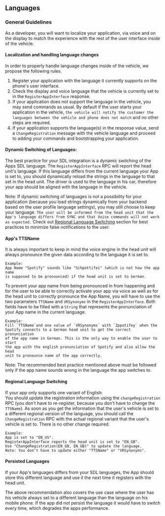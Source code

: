 ## Languages

### General Guidelines
As a developer, you will want to localize your application, via voice and on the display to match the experience with the rest of the user interface inside of the vehicle.

#### Localization and handling language changes

In order to properly handle language changes inside of the vehicle, we propose the following rules.  
1. Register your application with the language it currently supports on
the phone's user interface.
2. Check the display and voice language that the vehicle is currently
set to in the `RegisterAppInterface` response.
3. If your application does not support the language in the vehicle,
you may send commands as usual. By default if the user starts your application
in the vehicle, `the vehicle will notify the customer the languages
between the vehicle and phone does not match` and no other
steps are required.
4. If your application supports the language(s) in the response value,
send a `ChangeRegistration` message with the vehicle language and
proceed to adding your commands and bootstrapping your application.

#### Dynamic Switching of Languages:  

The best practice for your SDL integration is a dynamic switching of the Apps SDL language. The `RegisterAppInterface` RPC will report the head unit's language. If this language differs from the current language your App is set to, you should dynamically reload the strings in the language to that set in the head unit. The driver is used to the language in his car, therefore your app should be aligned with the language in the vehicle.  

Note: If dynamic switching of languages is not a possibility for your application (because you load strings dynamically from your backend based on the user profile language settings), you may still choose to keep your language. `The user will be informed from the head unit that the App's language differs from SYNC and that Voice commands will not work as expected.` Check out [Regional Language Switching](#regional-language-switching) section for best practices to minimize false notifications to the user.

#### App's TTSName

It is always important to keep in mind the voice engine in the head unit will always pronounce the given data according to the language it is set to.

```
Example:
App Name "Spotify" sounds like "Schpottifei" (which is not how the app name
is supposed to be pronounced) if the head unit is set to German.
```

To prevent your app name from being pronounced in from happening and for the user to be able to correctly activate your app via voice as well as for the head unit to correctly pronounce the App Name, you will have to use the two parameters `TTSName` and `VRSynonyms` in the `RegisterAppInterface`. Both fields have to be filled with a `String` that represents the pronunciation of your App name in the current language.  

```
Example:
Fill `TTSName`and one value of `VRSynonyms` with `Zppotifey` when the
Spotify connects to a German head unit to get the correct pronunciation
of the app name in German. This is the only way to enable the user to start
the app with the english pronunciation of Spotify and also allow the head
unit to pronounce name of the app correctly.
```

Note: The recommended best practice mentioned above must be followed only if the app name sounds wrong in the language the app switches to.

#### Regional Language Switching

If your app only supports one variant of English:  
You should update the registration information using the `changeRegistration` RPC (you don't have to re-register, because you don't have to change the `TTSName`). As soon as you get the information that the user's vehicle is set to a different regional version of the language, you should call the `ChangeRegistration` RPC with the actual regional variant that the user's vehicle is set to. There is no other change required.

```
Example:
App is set to "EN_US".
RegisterAppInterface reports the head unit is set to "EN_GB".
Use "ChangeRegistration(EN_GB, EN_GB)" to update the language.
Note: You don't have to update either "TTSName" or "VRSynonyms".
```

#### Persisted Languages

If your App's languages differs from your SDL languages, the App should store this different language and use it the next time it registers with the head unit.

The above recommendation also covers the use case where the user has his vehicle always set to a different language than the language on his mobile phone. If the app did not persist the language it would have to switch every time, which degrades the apps performance.  
